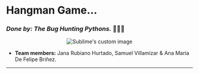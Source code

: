 # **Hangman Game...**

### _Done by:  The Bug Hunting Pythons._  :bug::bug::bug:

<p align="center">
  <img src="https://user-images.githubusercontent.com/124607045/236589667-741812cd-a5f3-4fd6-b797-b63bd8582732.png" alt="Sublime's custom image"/>
</p>


* **Team members:**  Jana Rubiano Hurtado, Samuel Villamizar & Ana Maria De Felipe Briñez.

---
